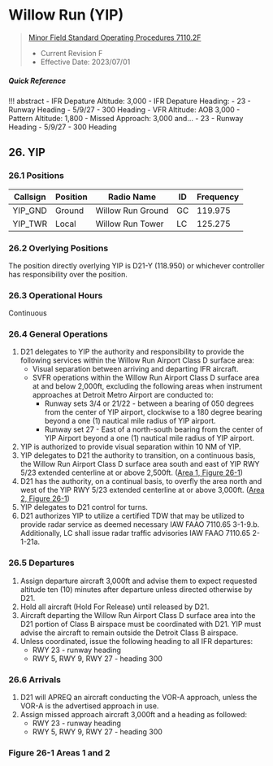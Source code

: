 # Willow Run (YIP)
> [Minor Field Standard Operating Procedures 7110.2F](../../authority-sections/7110.2F-authority.md)
> - Current Revision F
> - Effective Date: 2023/07/01

##### Quick Reference
!!! abstract
    - IFR Depature Altitude: 3,000
    - IFR Depature Heading:
        - 23 - Runway Heading
        - 5/9/27 - 300 Heading
    - VFR Altitude: AOB 3,000
    - Pattern Altitude: 1,800
    - Missed Approach: 3,000 and... 
        - 23 - Runway Heading
        - 5/9/27 - 300 Heading

## 26. YIP

### 26.1 Positions
| Callsign | Position | Radio Name | ID | Frequency |
| -- | -- | -- | -- | -- |
| YIP_GND | Ground | Willow Run Ground | GC | 119.975 |
| YIP_TWR | Local | Willow Run Tower | LC | 125.275 |

### 26.2 Overlying Positions
The position directly overlying YIP is D21-Y (118.950) or whichever controller has responsibility over the position.

### 26.3 Operational Hours
Continuous

### 26.4 General Operations
1. D21 delegates to YIP the authority and responsibility to provide the following services within the Willow Run Airport Class D surface area:
    - Visual separation between arriving and departing IFR aircraft.
    - SVFR operations within the Willow Run Airport Class D surface area at and below 2,000ft, excluding the following areas when instrument approaches at Detroit Metro Airport are conducted to:
        - Runway sets 3/4 or 21/22 - between a bearing of 050 degrees from the center of YIP airport, clockwise to a 180 degree bearing beyond a one (1) nautical mile radius of YIP airport.
        - Runway set 27 - East of a north-south bearing from the center of YIP Airport beyond a one (1) nautical mile radius of YIP airport. 
2. YIP is authorized to provide visual separation within 10 NM of YIP.
3. YIP delegates to D21 the authority to transition, on a continuous basis, the Willow Run Airport Class D surface area south and east of YIP RWY 5/23 extended centerline at or above 2,500ft. ([Area 1, Figure 26-1](#figure-26-1-areas-1-and-2))
4. D21 has the authority, on a continual basis, to overfly the area north and west of the YIP RWY 5/23 extended centerline at or above 3,000ft. ([Area 2, Figure 26-1](#figure-26-1-areas-1-and-2))
5. YIP delegates to D21 control for turns.
6. D21 authorizes YIP to utilize a certified TDW that may be utilized to provide radar service as deemed necessary IAW FAAO 7110.65 3-1-9.b. Additionally, LC shall issue radar traffic advisories IAW FAAO 7110.65 2-1-21a.

### 26.5 Departures
1. Assign departure aircraft 3,000ft and advise them to expect requested altitude ten (10) minutes after departure unless directed otherwise by D21. 
2. Hold all aircraft (Hold For Release) until released by D21.
3. Aircraft departing the Willow Run Airport Class D surface area into the D21 portion of Class B airspace must be coordinated with D21. YIP must advise the aircraft to remain outside the Detroit Class B airspace.
4. Unless coordinated, issue the following heading to all IFR departures:
    - RWY 23 - runway heading
    - RWY 5, RWY 9, RWY 27 - heading 300

### 26.6 Arrivals
1. D21 will APREQ an aircraft conducting the VOR-A approach, unless the VOR-A is the advertised approach in use.
2. Assign missed approach aircraft 3,000ft and a heading as followed:
    - RWY 23 - runway heading
    - RWY 5, RWY 9, RWY 27 - heading 300

### Figure 26-1 Areas 1 and 2
